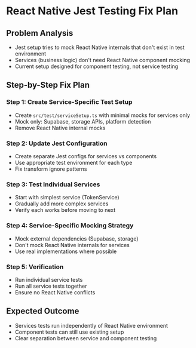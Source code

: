 # React Native Jest Testing Fix Plan

## Problem Analysis
- Jest setup tries to mock React Native internals that don't exist in test environment
- Services (business logic) don't need React Native component mocking
- Current setup designed for component testing, not service testing

## Step-by-Step Fix Plan

### Step 1: Create Service-Specific Test Setup
- Create `src/test/serviceSetup.ts` with minimal mocks for services only
- Mock only: Supabase, storage APIs, platform detection
- Remove React Native internal mocks

### Step 2: Update Jest Configuration
- Create separate Jest configs for services vs components
- Use appropriate test environment for each type
- Fix transform ignore patterns

### Step 3: Test Individual Services
- Start with simplest service (TokenService)
- Gradually add more complex services
- Verify each works before moving to next

### Step 4: Service-Specific Mocking Strategy
- Mock external dependencies (Supabase, storage)
- Don't mock React Native internals for services
- Use real implementations where possible

### Step 5: Verification
- Run individual service tests
- Run all service tests together
- Ensure no React Native conflicts

## Expected Outcome
- Services tests run independently of React Native environment
- Component tests can still use existing setup
- Clear separation between service and component testing
